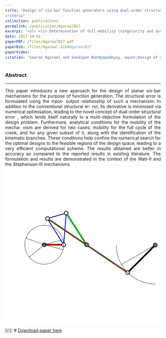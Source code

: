 ```yaml
---
title: "Design of six-bar function generators using dual-order structural error and analytical mobility
criteria"
collection: publications
permalink: /publication/AgarwalB17
excerpt: '<ul> <li> Determination of full-mobility (singularity and assembly) criteria based on architecture parameters <li> Determination of mobility over a range of input parameters and segregating branches of the mechanism <li> Novel formulation of dual-error and use of genetic algorithm to find optimal solutions <li> Application to various Stephenson-III and Watt-II function generator problems'
date: 2017-10-01
paperPDF: /files/AgarwalB17.pdf
paperBib: /files/Agarwal.bib#AgarwalB17
paperVideo: 
citation: 'Saurav Agarwal and Sandipan Bandyopadhyay, &quot;Design of six-bar function generators using dual-order structural error and analytical mobility criteria&quot; in <i>Mechanism and Machine Theory, Elsevier</i>, pp. 326–351, vol. 116, Oct. 2017.'
---
```

### Abstract
---
<div style="text-align: justify"> 
This paper introduces a new approach for the design of planar six-bar mechanisms for
the purpose of function generation. The structural error is formulated using the input-
output relationship of such a mechanism. In addition to the conventional structural er-
ror, its derivative is minimised via numerical optimisation, leading to the novel concept
of dual-order structural error , which lends itself naturally to a multi-objective formulation
of the design problem. Furthermore, analytical conditions for the mobility of the mecha-
nism are derived for two cases: mobility for the full cycle of the crank, and for any given
subset of it, along with the identification of the kinematic branches. These conditions help
confine the numerical search for the optimal designs to the feasible regions of the design
space, leading to a very efficient computational scheme. The results obtained are better in
accuracy as compared to the reported results in existing literature. The formulation and
results are demonstrated in the context of the Watt-II and the Stephenson-III mechanisms.
</div>
<img src="../files/vid_double_dwell.gif" alt="Double-dwell">

 [//]: #  [Download paper here](http://academicpages.github.io/files/paper1.pdf) 

